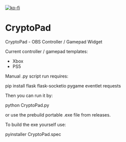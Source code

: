 [![ko-fi](https://ko-fi.com/img/githubbutton_sm.svg)](https://ko-fi.com/K3K314GUP)
# CryptoPad
CryptoPad - OBS Controller / Gamepad Widget

Current controller / gamepad templates:
- Xbox
- PS5

Manual .py script run requires:

pip install flask flask-socketio pygame eventlet requests

Then you can run it by:

python CryptoPad.py

or use the prebuild portable .exe file from releases.

To build the exe yourself use:

pyinstaller CryptoPad.spec


